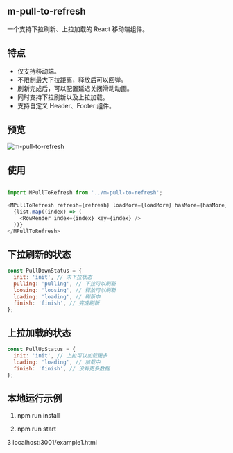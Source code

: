## m-pull-to-refresh

一个支持下拉刷新、上拉加载的 React 移动端组件。

## 特点

- 仅支持移动端。
- 不限制最大下拉距离，释放后可以回弹。
- 刷新完成后，可以配置延迟关闭滑动动画。
- 同时支持下拉刷新以及上拉加载。
- 支持自定义 Header、Footer 组件。

## 预览

![m-pull-to-refresh](https://cdn.jsdelivr.net/gh/Lemonreds/vue2-component@master/images/pull-to-refresh.5lq152czp200.gif)

## 使用

```javascript

import MPullToRefresh from '../m-pull-to-refresh';

<MPullToRefresh refresh={refresh} loadMore={loadMore} hasMore={hasMore}>
  {list.map((index) => (
    <RowRender index={index} key={index} />
  ))}
</MPullToRefresh>
```

## 下拉刷新的状态

```javascript
const PullDownStatus = {
  init: 'init', // 未下拉状态
  pulling: 'pulling', // 下拉可以刷新
  loosing: 'loosing', // 释放可以刷新
  loading: 'loading', // 刷新中
  finish: 'finish', // 完成刷新
};
```

## 上拉加载的状态

```javascript
const PullUpStatus = {
  init: 'init', // 上拉可以加载更多
  loading: 'loading', // 加载中
  finish: 'finish', // 没有更多数据
};
```

## 本地运行示例

1. npm run install

2. npm run start

3 localhost:3001/example1.html
